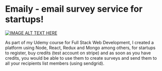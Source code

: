 # Emaily - email survey service for startups!
[![IMAGE ALT TEXT HERE](https://i.imgur.com/0pHvilS.png)](https://www.youtube.com/watch?v=6jMhy9LFtiE)


As part of my Udemy course for Full Stack Web Development, I created a platform using Node, React, Redux and Mongo among others, 
for startups to register, buy credits (test account on stripe) and as soon as you have credits, you would be able to use them to 
create surveys and send them to all your recipients list members (using sendgrid).
